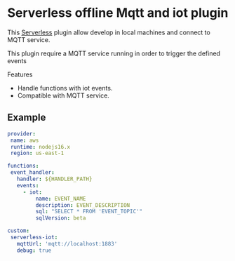 # Serverless offline Mqtt and iot plugin

This [Serverless](https://github.com/serverless/serverless) plugin allow develop in local machines and connect to MQTT service.

This plugin require a MQTT service running in order to trigger the defined events

Features
 - Handle functions with iot events.
 - Compatible with MQTT service.


 ## Example

 ```yml
provider:
  name: aws
  runtime: nodejs16.x
  region: us-east-1

functions:
  event_handler:
    handler: ${HANDLER_PATH}
    events:
      - iot:
          name: EVENT_NAME
          description: EVENT_DESCRIPTION
          sql: "SELECT * FROM 'EVENT_TOPIC'"
          sqlVersion: beta

custom:
  serverless-iot:
    mqttUrl: 'mqtt://localhost:1883'
    debug: true
 ```